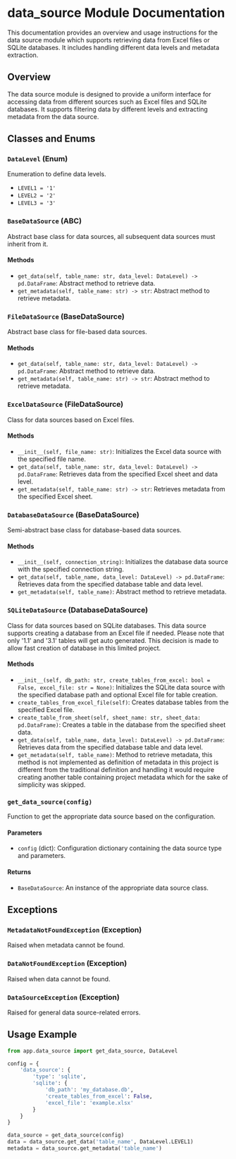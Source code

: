 # data_source Module Documentation

This documentation provides an overview and usage instructions for the data source module which supports retrieving data
from Excel files or SQLite databases. It includes handling different data levels and metadata extraction.

## Overview

The data source module is designed to provide a uniform interface for accessing data from different sources such as
Excel files and SQLite databases. It supports filtering data by different levels and extracting metadata from the data
source.

## Classes and Enums

### `DataLevel` (Enum)

Enumeration to define data levels.

- `LEVEL1 = '1'`
- `LEVEL2 = '2'`
- `LEVEL3 = '3'`

### `BaseDataSource` (ABC)

Abstract base class for data sources, all subsequent data sources must inherit from it.

#### Methods

- `get_data(self, table_name: str, data_level: DataLevel) -> pd.DataFrame`: Abstract method to retrieve data.
- `get_metadata(self, table_name: str) -> str`: Abstract method to retrieve metadata.

### `FileDataSource` (BaseDataSource)

Abstract base class for file-based data sources.

#### Methods

- `get_data(self, table_name: str, data_level: DataLevel) -> pd.DataFrame`: Abstract method to retrieve data.
- `get_metadata(self, table_name: str) -> str`: Abstract method to retrieve metadata.

### `ExcelDataSource` (FileDataSource)

Class for data sources based on Excel files.

#### Methods

- `__init__(self, file_name: str)`: Initializes the Excel data source with the specified file name.
- `get_data(self, table_name: str, data_level: DataLevel) -> pd.DataFrame`: Retrieves data from the specified Excel
  sheet and data level.
- `get_metadata(self, table_name: str) -> str`: Retrieves metadata from the specified Excel sheet.

### `DatabaseDataSource` (BaseDataSource)

Semi-abstract base class for database-based data sources.

#### Methods

- `__init__(self, connection_string)`: Initializes the database data source with the specified connection string.
- `get_data(self, table_name, data_level: DataLevel) -> pd.DataFrame`: Retrieves data from the specified database table
  and data level.
- `get_metadata(self, table_name)`: Abstract method to retrieve metadata.

### `SQLiteDataSource` (DatabaseDataSource)

Class for data sources based on SQLite databases. This data source supports creating a database from an Excel file if
needed. Please note that only '1.1' and '3.1' tables will get auto generated. This decision is made to allow fast
creation of database in this limited project.

#### Methods

- `__init__(self, db_path: str, create_tables_from_excel: bool = False, excel_file: str = None)`: Initializes the SQLite
  data source with the specified database path and optional Excel file for table creation.
- `create_tables_from_excel_file(self)`: Creates database tables from the specified Excel file.
- `create_table_from_sheet(self, sheet_name: str, sheet_data: pd.DataFrame)`: Creates a table in the database from the
  specified sheet data.
- `get_data(self, table_name, data_level: DataLevel) -> pd.DataFrame`: Retrieves data from the specified database table
  and data level.
- `get_metadata(self, table_name)`: Method to retrieve metadata, this method is not implemented as definition of
  metadata in this project is different from the traditional definition and handling it would require creating another
  table containing project metadata which for the sake of simplicity was skipped.

### `get_data_source(config)`

Function to get the appropriate data source based on the configuration.

#### Parameters

- `config` (dict): Configuration dictionary containing the data source type and parameters.

#### Returns

- `BaseDataSource`: An instance of the appropriate data source class.

## Exceptions

### `MetadataNotFoundException` (Exception)

Raised when metadata cannot be found.

### `DataNotFoundException` (Exception)

Raised when data cannot be found.

### `DataSourceException` (Exception)

Raised for general data source-related errors.

## Usage Example

```python
from app.data_source import get_data_source, DataLevel

config = {
    'data_source': {
        'type': 'sqlite',
        'sqlite': {
            'db_path': 'my_database.db',
            'create_tables_from_excel': False,
            'excel_file': 'example.xlsx'
        }
    }
}

data_source = get_data_source(config)
data = data_source.get_data('table_name', DataLevel.LEVEL1)
metadata = data_source.get_metadata('table_name')
```
